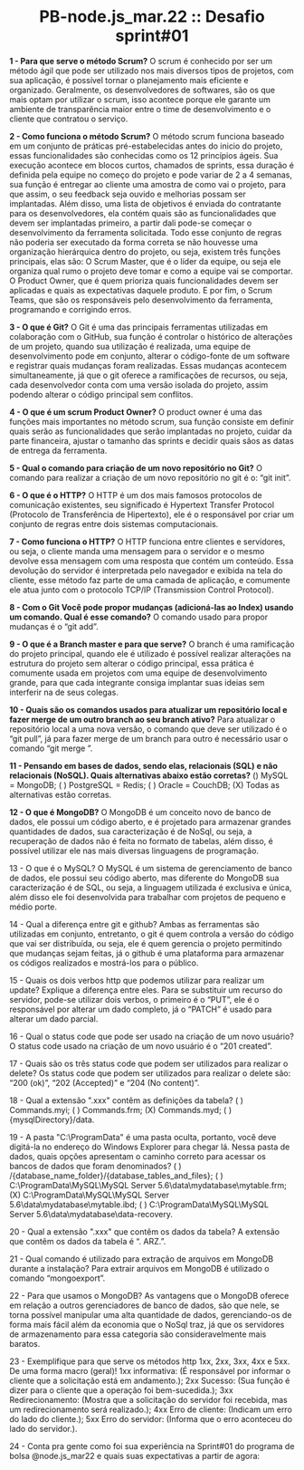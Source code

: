 <h1 align="center"> PB-node.js_mar.22 :: Desafio sprint#01 </h1>

**1 - Para que serve o método Scrum?**
	O scrum é conhecido por ser um método ágil que pode ser utilizado nos mais diversos tipos de projetos, com sua aplicação, é possível tornar o planejamento mais eficiente e organizado. 
Geralmente, os desenvolvedores de softwares, são os que mais optam por utilizar o scrum, isso acontece porque ele garante um ambiente de transparência maior entre o time de desenvolvimento e o cliente que contratou o serviço.

**2 - Como funciona o método Scrum?** 
	O método scrum funciona baseado em um conjunto de práticas pré-estabelecidas antes do inicio do projeto, essas funcionalidades são conhecidas como os 12 princípios ágeis.
	Sua execução acontece em blocos curtos, chamados de sprints, essa duração é definida pela equipe no começo do projeto e pode variar de 2 a 4 semanas, sua função é entregar ao cliente uma amostra de como vai o projeto, para que assim, o seu feedback seja ouvido e melhorias possam ser implantadas. Além disso, uma lista de objetivos é enviada do contratante para os desenvolvedores, ela contém quais são as funcionalidades que devem ser implantadas primeiro, a partir dali pode-se começar o desenvolvimento da ferramenta solicitada.
	Todo esse conjunto de regras não poderia ser executado da forma correta se não houvesse uma organização hierárquica dentro do projeto, ou seja, existem três funções principais, elas são: O Scrum Master, que é o líder da equipe, ou seja ele organiza qual rumo o projeto deve tomar e como a equipe vai se comportar. O Product Owner, que é quem prioriza quais funcionalidades devem ser aplicadas e quais as expectativas daquele produto. E por fim, o Scrum Teams, que são os responsáveis pelo desenvolvimento da ferramenta, programando e corrigindo erros.
  
**3 - O que é Git?**
O Git é uma das principais ferramentas utilizadas em colaboração com o GitHub, sua função é controlar o histórico de alterações de um projeto, quando sua utilização é realizada, uma equipe de desenvolvimento pode em conjunto, alterar o código-fonte de um software e registrar quais mudanças foram realizadas. Essas mudanças acontecem simultaneamente, já que o git oferece a ramificações de recursos, ou seja, cada desenvolvedor conta com uma versão 	isolada do projeto, assim podendo alterar o código principal sem conflitos.

 **4 - O que é um scrum Product Owner?**
O product owner é uma das funções mais importantes no método scrum, sua função consiste em definir quais serão as funcionalidades que serão implantadas no projeto, cuidar da parte financeira, ajustar o tamanho das sprints e decidir quais sãos as datas de entrega da ferramenta.

**5 - Qual o comando para criação de um novo repositório no Git?**
O comando para realizar a criação de um novo repositório no git é o: “git init”.


**6 - O que é o HTTP?** 
	O HTTP é um dos mais famosos protocolos de comunicação existentes, seu significado é Hypertext Transfer Protocol (Protocolo de Transferência de Hipertexto), ele é o responsável por criar um conjunto de regras entre dois sistemas computacionais.
  
**7 - Como funciona o HTTP?**
	O HTTP funciona entre clientes e servidores, ou seja, o cliente manda uma mensagem para o servidor e o mesmo devolve essa mensagem com uma resposta que contém um conteúdo. Essa devolução do servidor é interpretada pelo navegador e exibida na tela do cliente, esse método faz parte de uma camada de aplicação, e comumente ele atua junto com o protocolo TCP/IP (Transmission Control Protocol).
  
**8 - Com o Git Você pode propor mudanças (adicioná-las ao Index) usando um comando. Qual é esse comando?** 
	O comando usado para propor mudanças é o “git add”.
  
**9 - O que é a Branch master e para que serve?** 
	O branch é uma ramificação do projeto principal, quando ele é utilizado é possível realizar alterações na estrutura do projeto sem alterar o código principal, essa prática é comumente usada em projetos com uma equipe de desenvolvimento grande, para que cada integrante consiga implantar suas ideias sem interferir na de seus colegas.
  
**10 - Quais são os comandos usados para atualizar um repositório local e fazer merge de um outro branch ao seu branch ativo?** 
	Para atualizar o repositório local a uma nova versão, o comando que deve ser utilizado é o “git pull”, já para fazer merge de um branch para outro é necessário usar o comando “git merge <branch>”.
  
**11 - Pensando em bases de dados, sendo elas, relacionais (SQL) e não relacionais (NoSQL). Quais alternativas abaixo estão corretas?**
()   MySQL = MongoDB;
( )  PostgreSQL = Redis; 
( ) Oracle = CouchDB; 
(X) Todas as alternativas estão corretas.
  
**12 - O que é MongoDB?** 
O MongoDB é um conceito novo de banco de dados, ele possui um código aberto, e é projetado para armazenar grandes quantidades de dados, sua caracterização é de NoSql, ou seja, a recuperação de dados não é feita no formato de tabelas, além disso, é possível utilizar ele nas mais diversas linguagens de programação. 
  
13 - O que é o MySQL? 
O MySQL é um sistema de gerenciamento de banco de dados, ele possui seu código aberto, mas diferente do MongoDB sua caracterização é de SQL, ou seja, a linguagem utilizada é exclusiva e única, além disso ele foi desenvolvida para trabalhar com projetos de pequeno e médio porte.
  
14 - Qual a diferença entre git e github?
Ambas as ferramentas são utilizadas em conjunto, entretanto, o git é quem controla a versão do código que vai ser distribuída, ou seja, ele é quem gerencia o projeto permitindo que mudanças sejam feitas, já o github é uma plataforma para armazenar os códigos realizados e mostrá-los para o público.
  
15 - Quais os dois verbos http que podemos utilizar para realizar um update? Explique a diferença entre eles. 
	Para se substituir um recurso do servidor, pode-se utilizar dois verbos, o primeiro é o “PUT”, ele é o responsável por alterar um dado completo, já o “PATCH” é usado para alterar um dado parcial.
  
16 - Qual o status code que pode ser usado na criação de um novo usuário? 
	O status code usado na criação de um novo usuário é o “201 created”.
  
17 - Quais são os três status code que podem ser utilizados para realizar o delete? 
	Os status code que podem ser utilizados para realizar o delete são: “200 (ok)”, “202 (Accepted)” e “204 (No content)”.
  
18 - Qual a extensão ".xxx" contêm as definições da tabela? 
( ) Commands.myi;
( ) Commands.frm;
(X) Commands.myd;
( ) {mysqlDirectory}/data. 
  
19 - A pasta "C:\ProgramData" é uma pasta oculta, portanto, você deve digitá-la no endereço do Windows Explorer para chegar lá. Nessa pasta de dados, quais opções apresentam o caminho correto para acessar os bancos de dados que foram denominados? 
( ) /{database_name_folder}/{database_tables_and_files};
( ) C:\ProgramData\MySQL\MySQL Server 5.6\data\mydatabase\mytable.frm;
(X) C:\ProgramData\MySQL\MySQL Server 5.6\data\mydatabase\mytable.ibd; 
( ) C:\ProgramData\MySQL\MySQL Server 5.6\data\mydatabase\data-recovery.
  
20 - Qual a extensão ".xxx" que contêm os dados da tabela? 
A extensão que contêm os dados da tabela é “. ARZ.”.

21 - Qual comando é utilizado para extração de arquivos em MongoDB durante a instalação? 
	Para extrair arquivos em MongoDB é utilizado o comando “mongoexport”.
  
22 - Para que usamos o MongoDB? 
	As vantagens que o MongoDB oferece em relação a outros gerenciadores de banco de dados, são que nele, se torna possível manipular uma alta quantidade de dados, gerenciando-os de forma mais fácil além da economia que o NoSql traz, já que os servidores de armazenamento para essa categoria são consideravelmente mais baratos.
  
23 - Exemplifique para que serve os métodos http 1xx, 2xx, 3xx, 4xx e 5xx. De uma forma macro (geral)! 
1xx informativa: (É responsável por informar o cliente que a solicitação está em andamento.); 
2xx Sucesso: (Sua função é dizer para o cliente que a operação foi bem-sucedida.);
3xx Redirecionamento: (Mostra que a solicitação do servidor foi recebida, mas um redirecionamento será realizado.);
4xx Erro de cliente: (Indicam um erro do lado do cliente.);
5xx Erro do servidor: (Informa que o erro aconteceu do lado do servidor.).
  
24 - Conta pra gente como foi sua experiência na Sprint#01 do programa de bolsa @node.js_mar22 e quais suas expectativas a partir de agora:
  
